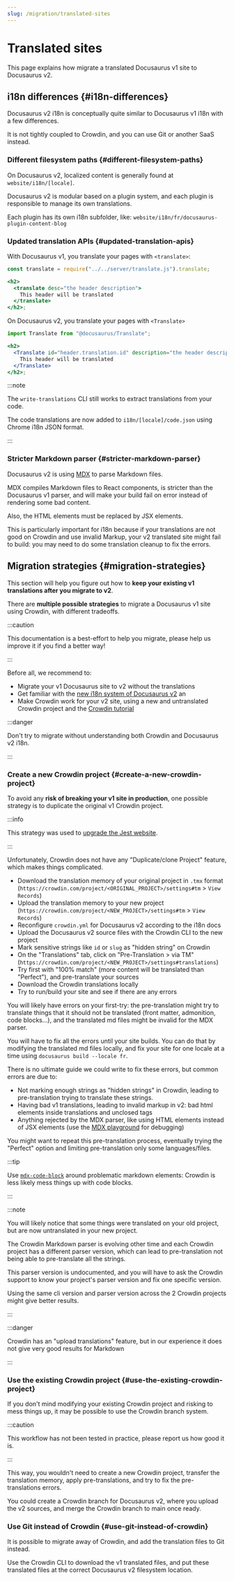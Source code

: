 ```yaml
---
slug: /migration/translated-sites
---
```


# Translated sites

This page explains how migrate a translated Docusaurus v1 site to Docusaurus v2.

## i18n differences {#i18n-differences}

Docusaurus v2 i18n is conceptually quite similar to Docusaurus v1 i18n with a few differences.

It is not tightly coupled to Crowdin, and you can use Git or another SaaS instead.

### Different filesystem paths {#different-filesystem-paths}

On Docusaurus v2, localized content is generally found at `website/i18n/[locale]`.

Docusaurus v2 is modular based on a plugin system, and each plugin is responsible to manage its own translations.

Each plugin has its own i18n subfolder, like: `website/i18n/fr/docusaurus-plugin-content-blog`

### Updated translation APIs {#updated-translation-apis}

With Docusaurus v1, you translate your pages with `<translate>`:

```jsx
const translate = require("../../server/translate.js").translate;

<h2>
  <translate desc="the header description">
    This header will be translated
  </translate>
</h2>;
```

On Docusaurus v2, you translate your pages with `<Translate>`

```jsx
import Translate from "@docusaurus/Translate";

<h2>
  <Translate id="header.translation.id" description="the header description">
    This header will be translated
  </Translate>
</h2>;
```

:::note

The `write-translations` CLI still works to extract translations from your code.

The code translations are now added to `i18n/[locale]/code.json` using Chrome i18n JSON format.

:::

### Stricter Markdown parser {#stricter-markdown-parser}

Docusaurus v2 is using [MDX](https://mdxjs.com/) to parse Markdown files.

MDX compiles Markdown files to React components, is stricter than the Docusaurus v1 parser, and will make your build fail on error instead of rendering some bad content.

Also, the HTML elements must be replaced by JSX elements.

This is particularly important for i18n because if your translations are not good on Crowdin and use invalid Markup, your v2 translated site might fail to build: you may need to do some translation cleanup to fix the errors.

## Migration strategies {#migration-strategies}

This section will help you figure out how to **keep your existing v1 translations after you migrate to v2**.

There are **multiple possible strategies** to migrate a Docusaurus v1 site using Crowdin, with different tradeoffs.

:::caution

This documentation is a best-effort to help you migrate, please help us improve it if you find a better way!

:::

Before all, we recommend to:

- Migrate your v1 Docusaurus site to v2 without the translations
- Get familiar with the [new i18n system of Docusaurus v2](../i18n/i18n-introduction.md) an
- Make Crowdin work for your v2 site, using a new and untranslated Crowdin project and the [Crowdin tutorial](../i18n/i18n-crowdin.mdx)

:::danger

Don't try to migrate without understanding both Crowdin and Docusaurus v2 i18n.

:::

### Create a new Crowdin project {#create-a-new-crowdin-project}

To avoid any **risk of breaking your v1 site in production**, one possible strategy is to duplicate the original v1 Crowdin project.

:::info

This strategy was used to [upgrade the Jest website](https://jestjs.io/blog/2021/03/09/jest-website-upgrade).

:::

Unfortunately, Crowdin does not have any "Duplicate/clone Project" feature, which makes things complicated.

- Download the translation memory of your original project in `.tmx` format (`https://crowdin.com/project/<ORIGINAL_PROJECT>/settings#tm` > `View Records`)
- Upload the translation memory to your new project (`https://crowdin.com/project/<NEW_PROJECT>/settings#tm` > `View Records`)
- Reconfigure `crowdin.yml` for Docusaurus v2 according to the i18n docs
- Upload the Docusaurus v2 source files with the Crowdin CLI to the new project
- Mark sensitive strings like `id` or `slug` as "hidden string" on Crowdin
- On the "Translations" tab, click on "Pre-Translation > via TM" (`https://crowdin.com/project/<NEW_PROJECT>/settings#translations`)
- Try first with "100% match" (more content will be translated than "Perfect"), and pre-translate your sources
- Download the Crowdin translations locally
- Try to run/build your site and see if there are any errors

You will likely have errors on your first-try: the pre-translation might try to translate things that it should not be translated (front matter, admonition, code blocks...), and the translated md files might be invalid for the MDX parser.

You will have to fix all the errors until your site builds. You can do that by modifying the translated md files locally, and fix your site for one locale at a time using `docusaurus build --locale fr`.

There is no ultimate guide we could write to fix these errors, but common errors are due to:

- Not marking enough strings as "hidden strings" in Crowdin, leading to pre-translation trying to translate these strings.
- Having bad v1 translations, leading to invalid markup in v2: bad html elements inside translations and unclosed tags
- Anything rejected by the MDX parser, like using HTML elements instead of JSX elements (use the [MDX playground](https://mdxjs.com/playground/) for debugging)

You might want to repeat this pre-translation process, eventually trying the "Perfect" option and limiting pre-translation only some languages/files.

:::tip

Use [`mdx-code-block`](../i18n/i18n-crowdin.mdx#mdx-solutions) around problematic markdown elements: Crowdin is less likely mess things up with code blocks.

:::

:::note

You will likely notice that some things were translated on your old project, but are now untranslated in your new project.

The Crowdin Markdown parser is evolving other time and each Crowdin project has a different parser version, which can lead to pre-translation not being able to pre-translate all the strings.

This parser version is undocumented, and you will have to ask the Crowdin support to know your project's parser version and fix one specific version.

Using the same cli version and parser version across the 2 Crowdin projects might give better results.

:::

:::danger

Crowdin has an "upload translations" feature, but in our experience it does not give very good results for Markdown

:::

### Use the existing Crowdin project {#use-the-existing-crowdin-project}

If you don't mind modifying your existing Crowdin project and risking to mess things up, it may be possible to use the Crowdin branch system.

:::caution

This workflow has not been tested in practice, please report us how good it is.

:::

This way, you wouldn't need to create a new Crowdin project, transfer the translation memory, apply pre-translations, and try to fix the pre-translations errors.

You could create a Crowdin branch for Docusaurus v2, where you upload the v2 sources, and merge the Crowdin branch to main once ready.

### Use Git instead of Crowdin {#use-git-instead-of-crowdin}

It is possible to migrate away of Crowdin, and add the translation files to Git instead.

Use the Crowdin CLI to download the v1 translated files, and put these translated files at the correct Docusaurus v2 filesystem location.
